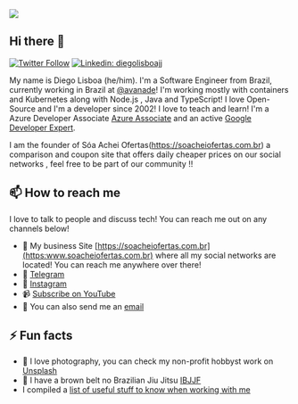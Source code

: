 <img src="https://raw.githubusercontent.com/diegolisboajj" />

## Hi there 👋

[![Twitter Follow](https://img.shields.io/twitter/follow/_staticvoid?label=Follow)](https://twitter.com/soacheiofertas)
[![Linkedin: diegolisboajj](https://img.shields.io/badge/-Diego-Lisboa-blue?style=flat-square&logo=Linkedin&logoColor=white&link=www.linkedin.com/in/diegolisboajj/)](www.linkedin.com/in/diegolisboajj)


My name is Diego Lisboa (he/him). I'm a Software Engineer from Brazil, currently working in Brazil at [@avanade](https://github.com/avanade)! I'm working mostly with containers and Kubernetes along with Node.js , Java and TypeScript! I love Open-Source and I'm a developer since 2002! I love to teach and learn! I'm a Azure Developer Associate [Azure Associate](https://www.credly.com/badges/e87c2ed3-e07f-49e2-bc13-c1876cfbd9ba) and an active [Google Developer Expert](https://developers.google.com/community/experts/directory/profile/profile-diego_lisboa).


I am the founder of Sóa Achei Ofertas(https://soacheiofertas.com.br) a comparison and coupon site that offers daily cheaper prices on our social networks , feel free to be part of our community !!

## 📫 How to reach me

I love to talk to people and discuss tech! You can reach me out on any channels below!

- 🔗 My business Site [https://soacheiofertas.com.br](https:www.soacheiofertas.com.br) where all my social networks are located! You can reach me anywhere over there!
- 💬 [Telegram](https://t.me/soacheiofertas)
- 💬 [Instagram](https://instagram.com/soacheiofertas)
- 📹 [Subscribe on YouTube](https://www.youtube.com/channel/UCgiiE6LLXOfmt9XEp6HVFow)
- 📧 You can also send me an [email](mailto:diego.giglioli@gmail.com)

## ⚡ Fun facts

- 📸  I love photography, you can check my non-profit hobbyst work on [Unsplash](https://unsplash.com/@_staticvoid)
- 🥋  I have a brown belt no Brazilian Jiu Jitsu [IBJJF](https://ibjjf.com)
- I compiled a [list of useful stuff to know when working with me](https://gist.github.com/diegolisboajj/7d688dc5ab3b0981522ca7ca7c07a5b4)

